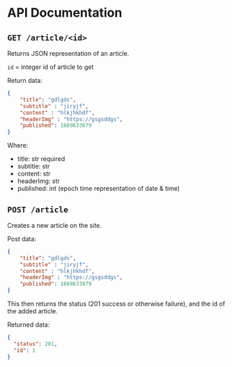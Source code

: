 # API Documentation

## `GET /article/<id>`

Returns JSON representation of an article.

`id` = integer id of article to get

Return data:

```json
{
    "title": "gdlgds",
    "subtitle" : "jiryjf",
    "content" : "hlkjhkhdf",
    "headerImg" : "https://gsgsddgs",
    "published": 1669633879
}
```

Where:

- title: str required
- subtitle: str
- content: str
- headerImg: str
- published: int (epoch time representation of date & time)

## `POST /article`

Creates a new article on the site.

Post data: 

```json
{
    "title": "gdlgds",
    "subtitle" : "jiryjf",
    "content" : "hlkjhkhdf",
    "headerImg" : "https://gsgsddgs",
    "published": 1669633879
}
```

This then returns the status (201 success or otherwise failure), and the id of the added article. 

Returned data:

```json
{
  "status": 201,
  "id": 1
}
```